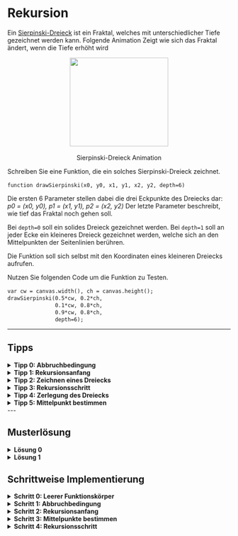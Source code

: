 # Rekursion
Ein [Sierpinski-Dreieck](https://de.wikipedia.org/wiki/Sierpinski-Dreieck) ist ein Fraktal, welches mit unterschiedlicher Tiefe gezeichnet werden kann.
Folgende Animation Zeigt wie sich das Fraktal ändert, wenn die Tiefe erhöht wird

<p align="center">
<img src="https://upload.wikimedia.org/wikipedia/commons/2/27/SierpinskiTriangle-ani-0-7.gif" width="222" height="200" />
</p>
<p align="center">
Sierpinski-Dreieck Animation
</p>

Schreiben Sie eine Funktion, die ein solches Sierpinski-Dreieck zeichnet.

    function drawSierpinski(x0, y0, x1, y1, x2, y2, depth=6)
    
Die ersten 6 Parameter stellen dabei die drei Eckpunkte des Dreiecks dar: _p0 = (x0, y0), p1 = (x1, y1), p2 = (x2, y2)_
Der letzte Parameter beschreibt, wie tief das Fraktal noch gehen soll.

Bei `depth=0` soll ein solides Dreieck gezeichnet werden. Bei `depth=1` soll an jeder Ecke ein kleineres Dreieck gezeichnet werden, welche sich an den Mittelpunkten der Seitenlinien berühren.

Die Funktion soll sich selbst mit den Koordinaten eines kleineren Dreiecks aufrufen.

Nutzen Sie folgenden Code um die Funktion zu Testen.

	var cw = canvas.width(), ch = canvas.height();
	drawSierpinski(0.5*cw, 0.2*ch, 
	               0.1*cw, 0.8*ch,
	               0.9*cw, 0.8*ch,
	               depth=6);

---
## Tipps
<details><summary><b>Tipp 0: Abbruchbedingung</b></summary>

Überlegen Sie bei welcher Bedingung sich die Funktion nicht weiter selbst aufruft.

<details><summary><i>Lösung</i></summary>

`depth == 0` oder `depth < 1` oder ähnliches

</details>
</details>



<details><summary><b>Tipp 1: Rekursionsanfang</b></summary>

Überlegen Sie sich, was getan werden soll, wenn die Abbruchbedingung erfüllt ist.

<details><summary><i>Hinweis</i></summary>

Denken Sie dran, was oben bei `depth=0` erwähnt worden ist.

</details>
<details><summary><i>Lösung</i></summary>

Füllen des kompletten Dreiecks.

</details>
</details>



<details><summary><b>Tipp 2: Zeichnen eines Dreiecks</b></summary>

Die Funktion `canvas.fillArea` übernimmt als einzigen Parameter ein Array mit beliebiger Länge.
Jedes Element ist wiederum ein Array, welches 2 Elemente besitzt: eine `x` und eine `y` Koordinate.

<details><summary><i>Lösung</i></summary>

	canvas.fillArea([[x0, y0], [x1, y1], [x2, y2]]);

</details>
</details>



<details><summary><b>Tipp 3: Rekursionsschritt</b></summary>

Überlegen Sie wie oft sich die Funktion direkt selbst aufruft.

<details><summary><i>Lösung</i></summary>

Drei mal für alle drei Ecken

</details>
</details>

<details><summary><b>Tipp 4: Zerlegung des Dreiecks</b></summary>

Überlegen Sie sich, wie die Eckpunkte der kleineren Dreiecke an den Ecken berechnet werden.

<details><summary><i>Hinweis 0</i></summary>

Ein Eckpunkt ist gleichzeitig immer ein Eckpunkt des größeren Dreiecks.

</details>
<details><summary><i>Hinweis 1</i></summary>

Die beiden anderen Eckpunkte sind die Mittelpunkte der Strecken zwischen diesem Punkt und jeweils einem der beiden anderen Punkte.
(Berechnung: Siehe Tipp 5)

</details>
</details>

<details><summary><b>Tipp 5: Mittelpunkt bestimmen</b></summary>

Überlegen Sie, wie man den Mittelwert von zwei Zahlen bestimmt.

<details><summary><i>Hinweis</i></summary>

Berechnen Sie jeweils den Mittelwert der beiden `x` Koordinaten und Den der beiden `y` Koordinaten.

</details>
<details><summary><i>Lösung</i></summary>

Mögliche Lösungen sind
* `(x0+x1)/2`, `(y0+y1)/2`
* `x0 + (x1-x0)/2`, `y0 + (y1-y0)/2`
* `0.5*x0 + 0.5*x1`, `0.5*y0 + 0.5*y1`

</details>

Schreiben Sie diese Koordinaten in Variablen, denn Sie werden diese mehrmals gebrauchen.
Sie werden jeden dieser Werte zwei mal nutzen, denn ein Dreieck berührt ein anderes Dreieck in diesem Punkt.

</details>
---

## Musterlösung
<details><summary><b>Lösung 0</b></summary>

    function drawSierpinski(x0, y0, x1, y1, x2, y2, depth=6)
	{
		if depth <= 0 then
		{
			canvas.fillArea([[x0, y0], [x1, y1], [x2, y2]]);
		}
		else
		{
			var x01	= (x0+x1)/2, y01 = (y0+y1)/2; # Mittelpunkt zwischen p0 und p1
			var x02	= (x0+x2)/2, y02 = (y0+y2)/2; # Mittelpunkt zwischen p0 und p2
			var x12	= (x1+x2)/2, y12 = (y1+y2)/2; # Mittelpunkt zwischen p1 und p2
			
			drawSierpinski(x0, y0, x01, y01, x02, y02, depth-1);
			drawSierpinski(x1, y1, x01, y01, x12, y12, depth-1);
			drawSierpinski(x2, y2, x02, y02, x12, y12, depth-1);
		}
	}
	
</details>

<details><summary><b>Lösung 1</b></summary>

	function mix(z, a, b)
	{
		# Äquivalent zu a*(1-z) + b*z
		return a + (b-a)*z;
	}

	function drawSierpinski(x0, y0, x1, y1, x2, y2, depth=6)
	{
		if depth <= 0 then
		{
			canvas.fillArea([[x0, y0], [x1, y1], [x2, y2]]);
		}
		else
		{
			var x01	= mix(0.5, x0, x1), y01 = mix(0.5, y0, y1); # Mittelpunkt zwischen p0 und p1
			var x02	= mix(0.5, x0, x2), y02 = mix(0.5, y0, y2); # Mittelpunkt zwischen p0 und p2
			var x12	= mix(0.5, x1, x2), y12 = mix(0.5, y1, y2); # Mittelpunkt zwischen p1 und p2
			
			drawSierpinski(x0, y0, x01, y01, x02, y02, depth-1);
			drawSierpinski(x1, y1, x01, y01, x12, y12, depth-1);
			drawSierpinski(x2, y2, x02, y02, x12, y12, depth-1);
		}
	}
	
Probieren Sie einzelne `0.5` mit anderen Werten Zu ersetzen.
<details><summary><i>Beispiel</i></summary>

Ersetzt man `y02 = mix(0.5, y0, y2)` mit `y02 = mix(0.6, y0, y2)` entsteht ein unvollkommenes Sierpinski-Dreieck,
welches ein bisschen gekrümmt ist.


<p align="center">

![Verändertes Sierpinski-Dreieck](sierpinski-warped.png)

</p>
<p align="center">
Verändertes Sierpinski-Dreieck
</p>

	
</details>
</details>



## Schrittweise Implementierung

<details><summary><b>Schritt 0: Leerer Funktionskörper</b></summary>

	function drawSierpinski(x0, y0, x1, y1, x2, y2, depth=6)
	{
	
	}

</details>

<details><summary><b>Schritt 1: Abbruchbedingung</b></summary>

	function drawSierpinski(x0, y0, x1, y1, x2, y2, depth=6)
	{
		if depth <= 0 then
		{
		
		}
		else
		{
		
		}
	}

</details>

<details><summary><b>Schritt 2: Rekursionsanfang</b></summary>

	function drawSierpinski(x0, y0, x1, y1, x2, y2, depth=6)
	{
		if depth <= 0 then
		{
			canvas.fillArea([[x0, y0], [x1, y1], [x2, y2]]);
		}
		else
		{
		
		}
	}

</details>

<details><summary><b>Schritt 3: Mittelpunkte bestimmen</b></summary>

	function drawSierpinski(x0, y0, x1, y1, x2, y2, depth=6)
	{
		if depth <= 0 then
		{
			canvas.fillArea([[x0, y0], [x1, y1], [x2, y2]]);
		}
		else
		{
			var x01	= (x0+x1)/2, y01 = (y0+y1)/2; # Mittelpunkt zwischen p0 und p1
			var x02	= (x0+x2)/2, y02 = (y0+y2)/2; # Mittelpunkt zwischen p0 und p2
			var x12	= (x1+x2)/2, y12 = (y1+y2)/2; # Mittelpunkt zwischen p1 und p2
		}
	}

</details>

<details><summary><b>Schritt 4: Rekursionsschritt</b></summary>

	function drawSierpinski(x0, y0, x1, y1, x2, y2, depth=6)
	{
		if depth <= 0 then
		{
			canvas.fillArea([[x0, y0], [x1, y1], [x2, y2]]);
		}
		else
		{
			var x01	= (x0+x1)/2, y01 = (y0+y1)/2; # Mittelpunkt zwischen p0 und p1
			var x02	= (x0+x2)/2, y02 = (y0+y2)/2; # Mittelpunkt zwischen p0 und p2
			var x12	= (x1+x2)/2, y12 = (y1+y2)/2; # Mittelpunkt zwischen p1 und p2
			
			drawSierpinski(x0, y0, x01, y01, x02, y02, depth-1);
			drawSierpinski(x1, y1, x01, y01, x12, y12, depth-1);
			drawSierpinski(x2, y2, x02, y02, x12, y12, depth-1);
		}
	}

</details>
